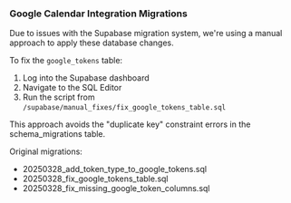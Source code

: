 ### Google Calendar Integration Migrations

Due to issues with the Supabase migration system, we're using a manual approach to apply these database changes.

To fix the `google_tokens` table:

1. Log into the Supabase dashboard
2. Navigate to the SQL Editor
3. Run the script from `/supabase/manual_fixes/fix_google_tokens_table.sql`

This approach avoids the "duplicate key" constraint errors in the schema_migrations table.

Original migrations:

- 20250328_add_token_type_to_google_tokens.sql
- 20250328_fix_google_tokens_table.sql
- 20250328_fix_missing_google_token_columns.sql
